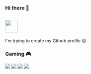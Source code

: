 ### Hi there 👋

## <img height="40" src="https://raw.githubusercontent.com/innng/innng/master/assets/kyubey.gif"/> 
I'm trying to create my Github profile 😄

<!--
**Blueebz/Blueebz** is a ✨ _special_ ✨ repository because its `README.md` (this file) appears on your GitHub profile.

Here are some ideas to get you started:

- 🔭 I’m currently working on ...
- 🌱 I’m currently learning ...
- 👯 I’m looking to collaborate on ...
- 🤔 I’m looking for help with ...
- 💬 Ask me about ...
- 📫 How to reach me: ...
- 😄 Pronouns: ...
- ⚡ Fun fact: ...
-->


### Gaming 🎮
<div display="flex">
  <img src="https://img.shields.io/badge/Steam-%23000000.svg?&style=for-the-badge&logo=steam&logoColor=white" />
  <img src="https://img.shields.io/badge/Fortnite-%23000000.svg?&style=for-the-badge&logo=epic%20games&logoColor=white"/>
  <img src="https://img.shields.io/badge/League%20Of%20Legends-%23000000.svg?&style=for-the-badge&logo=riotgames&logoColor=white" />
  <img src="https://img.shields.io/badge/Overwatch-%23000000.svg?&style=for-the-badge&logo=&logoColor=white" />
  
</div>
